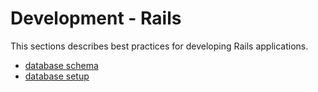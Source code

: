 # Development - Rails

This sections describes best practices for developing Rails applications.

* [database schema](/development/rails/database_schema)
* [database setup](/development/rails/database_setup)
